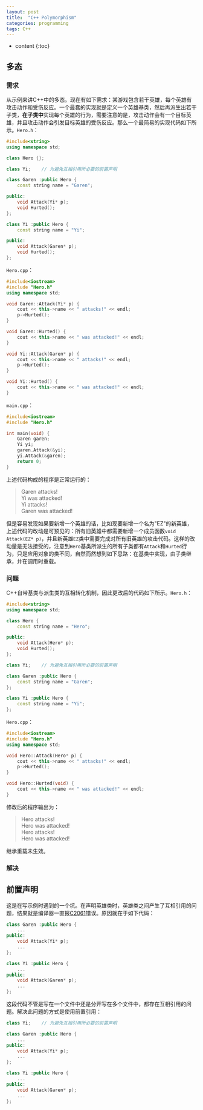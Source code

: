 ```yaml
---
layout: post
title:  "C++ Polymorphism"
categories: programming
tags: C++
---
```


* content
{:toc}

## 多态

### 需求

从示例来讲C++中的多态。现在有如下需求：某游戏包含若干英雄，每个英雄有攻击动作和受伤反应。一个最蠢的实现就是定义一个英雄基类，然后再派生出若干子类，**在子类中**实现每个英雄的行为，需要注意的是，攻击动作会有一个目标英雄，并且攻击动作会引发目标英雄的受伤反应。那么一个最简易的实现代码如下所示。```Hero.h```：

```c++
#include<string>
using namespace std;

class Hero {};

class Yi;    // 为避免互相引用所必要的前置声明

class Garen :public Hero {
	const string name = "Garen";

public:
	void Attack(Yi* p);
	void Hurted();
};

class Yi :public Hero {
	const string name = "Yi";

public:
	void Attack(Garen* p);
	void Hurted();
};
```

```Hero.cpp```：

```c++
#include<iostream>
#include "Hero.h"
using namespace std;

void Garen::Attack(Yi* p) {
	cout << this->name << " attacks!" << endl;
	p->Hurted();
}

void Garen::Hurted() {
	cout << this->name << " was attacked!" << endl;
}

void Yi::Attack(Garen* p) {
	cout << this->name << " attacks!" << endl;
	p->Hurted();
}

void Yi::Hurted() {
	cout << this->name << " was attacked!" << endl;
}
```

```main.cpp```：

```c++
#include<iostream>
#include "Hero.h"

int main(void) {
	Garen garen;
	Yi yi;
	garen.Attack(&yi);
	yi.Attack(&garen);
	return 0;
}
```

上述代码构成的程序是正常运行的：

>Garen attacks!\
Yi was attacked!\
Yi attacks!\
Garen was attacked!

但是容易发现如果要新增一个英雄的话，比如现要新增一个名为"EZ"的新英雄，上述代码的改动是可预见的：所有旧英雄中都需要新增一个成员函数```void Attack(EZ* p)```，并且新英雄```EZ```类中需要完成对所有旧英雄的攻击代码。这样的改动量是无法接受的，注意到```Hero```基类所派生的所有子类都有```Attack```和```Hurted```行为，只是应用对象的类不同，自然而然想到如下思路：在基类中实现，由子类继承，并在调用时重载。

### 问题

C++自带基类与派生类的互相转化机制，因此更改后的代码如下所示。```Hero.h```：

```c++
#include<string>
using namespace std;

class Hero {
	const string name = "Hero";

public:
	void Attack(Hero* p);
	void Hurted();
};

class Yi;    // 为避免互相引用所必要的前置声明

class Garen :public Hero {
	const string name = "Garen";
};

class Yi :public Hero {
	const string name = "Yi";
};
```

```Hero.cpp```：

```c++
#include<iostream>
#include "Hero.h"
using namespace std;

void Hero::Attack(Hero* p) {
	cout << this->name << " attacks!" << endl;
	p->Hurted();
}

void Hero::Hurted(void) {
	cout << this->name << " was attacked!" << endl;
}
```

修改后的程序输出为：

>Hero attacks!\
Hero was attacked!\
Hero attacks!\
Hero was attacked!

继承重载未生效。

### 解决



## 前置声明

这是在写示例时遇到的一个坑。在声明英雄类时，英雄类之间产生了互相引用的问题，结果就是编译器一直报[C2061](https://docs.microsoft.com/zh-cn/cpp/error-messages/compiler-errors-1/compiler-error-c2061?f1url=https%3A%2F%2Fmsdn.microsoft.com%2Fquery%2Fdev16.query%3FappId%3DDev16IDEF1%26l%3DZH-CN%26k%3Dk(C2061)%26rd%3Dtrue%26f%3D255%26MSPPError%3D-2147217396&view=vs-2019)错误。原因就在于如下代码：

```c++
class Garen :public Hero {
	...
public:
	void Attack(Yi* p);
	...
};

class Yi :public Hero {
	...
public:
	void Attack(Garen* p);
	...
};
```

这段代码不管是写在一个文件中还是分开写在多个文件中，都存在互相引用的问题。解决此问题的方式是使用前置引用：

```c++
class Yi;    // 为避免互相引用所必要的前置声明

class Garen :public Hero {
	...
public:
	void Attack(Yi* p);
	...
};

class Yi :public Hero {
	...
public:
	void Attack(Garen* p);
	...
};
```
